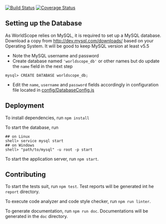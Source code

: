 [![Build Status][travis-image]][travis-url] [![Coverage Status][coveralls-image]][coveralls-url]

## Setting up the Database
As WorldScope relies on MySQL, it is required to set up a MySQL database. Download a copy from http://dev.mysql.com/downloads/ based on your Operating System. It will be good to keep MySQL version at least v5.5

* Note the MySQL username and password 
* Create database named `'worldscope_db'` or other names but do update the `name` field in the next step
```
mysql> CREATE DATABASE worldscope_db;
```
* Edit the `name`, `username` and `password` fields accordingly in configuration file located in [config/DatabaseConfig.js](config/DatabaseConfig.js)

## Deployment
To install dependencies, run `npm install`

To start the database, run 
```
## on Linux
shell> service mysql start 
## on Windows
shell> "path/to/mysql" -u root -p start
```

To start the application server, run `npm start`.

## Contributing 
To start the tests suit, run `npm test`. Test reports will be generated int he `report` directory.

To execute code analyzer and code style checker, run `npm run linter`.

To generate documentation, run `npm run doc`. Documentations will be generated in the `doc` directory.

[travis-image]: https://travis-ci.org/nus-mtp/worldscope.svg?branch=master
[travis-url]: https://travis-ci.org/nus-mtp/worldscope

[coveralls-image]: https://coveralls.io/repos/nus-mtp/worldscope/badge.svg?branch=master&service=github
[coveralls-url]: https://coveralls.io/github/nus-mtp/worldscope?branch=master
